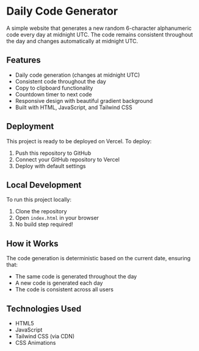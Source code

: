 # Daily Code Generator

A simple website that generates a new random 6-character alphanumeric code every day at midnight UTC. The code remains consistent throughout the day and changes automatically at midnight UTC.

## Features

- Daily code generation (changes at midnight UTC)
- Consistent code throughout the day
- Copy to clipboard functionality
- Countdown timer to next code
- Responsive design with beautiful gradient background
- Built with HTML, JavaScript, and Tailwind CSS

## Deployment

This project is ready to be deployed on Vercel. To deploy:

1. Push this repository to GitHub
2. Connect your GitHub repository to Vercel
3. Deploy with default settings

## Local Development

To run this project locally:

1. Clone the repository
2. Open `index.html` in your browser
3. No build step required!

## How it Works

The code generation is deterministic based on the current date, ensuring that:
- The same code is generated throughout the day
- A new code is generated each day
- The code is consistent across all users

## Technologies Used

- HTML5
- JavaScript
- Tailwind CSS (via CDN)
- CSS Animations 